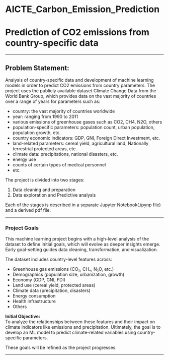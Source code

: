 # AICTE_Carbon_Emission_Prediction
# **Prediction of CO2 emissions from country-specific data**
***

## Problem Statement:

Analysis of country-specific data and development of machine learning models in order to predict CO2 emissions from country parameters. The project uses the publicly available dataset Climate Change Data from the World Bank Group, which provides data on the vast majority of countries over a range of years for parameters such as:

* country: the vast majority of countries worldwide
* year: ranging from 1990 to 2011
* various emissions of greenhouse gases such as CO2, CH4, N2O, others
* population-specific parameters: population count, urban population, population growth, etc.
* country economic indicators: GDP, GNI, Foreign Direct Investment, etc.
* land-related parameters: cereal yield, agricultural land, Nationally terrestrial protected areas, etc.
* climate data: precipitations, national disasters, etc.
* energy use
* counts of certain types of medical personnel
* etc.

The project is divided into two stages:

1. Data cleaning and preparation
2. Data exploration and Predictive analysis

Each of the stages is described in a separate Jupyter Notebook(.ipynp file) and a derived pdf file.

***

### Project Goals

This machine learning project begins with a high-level analysis of the dataset to define initial goals, which will evolve as deeper insights emerge. Early goal-setting guides data cleaning, transformation, and visualization.

The dataset includes country-level features across:

- Greenhouse gas emissions (CO₂, CH₄, N₂O, etc.)
- Demographics (population size, urbanization, growth)
- Economy (GDP, GNI, FDI)
- Land use (cereal yield, protected areas)
- Climate data (precipitation, disasters)
- Energy consumption
- Health infrastructure
- Others

**Initial Objective:**  
To analyze the relationships between these features and their impact on climate indicators like emissions and precipitation. Ultimately, the goal is to develop an ML model to predict climate-related variables using country-specific parameters.

These goals will be refined as the project progresses.

***
